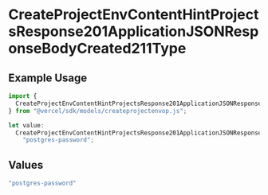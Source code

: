 # CreateProjectEnvContentHintProjectsResponse201ApplicationJSONResponseBodyCreated211Type

## Example Usage

```typescript
import {
  CreateProjectEnvContentHintProjectsResponse201ApplicationJSONResponseBodyCreated211Type,
} from "@vercel/sdk/models/createprojectenvop.js";

let value:
  CreateProjectEnvContentHintProjectsResponse201ApplicationJSONResponseBodyCreated211Type =
    "postgres-password";
```

## Values

```typescript
"postgres-password"
```